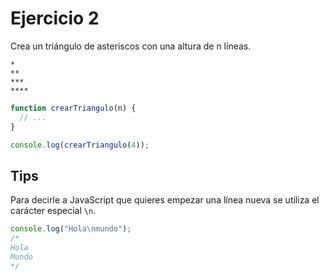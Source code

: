 # Ejercicio 2

Crea un triángulo de asteriscos con una altura de n líneas.

```
*
**
***
****
`````

```js
function crearTriangulo(n) {
  // ...
}

console.log(crearTriangulo(4));
```

## Tips

Para decirle a JavaScript que quieres empezar una línea nueva se utiliza el carácter especial `\n`.

```js
console.log("Hola\nmundo");
/*
Hola
Mundo
*/
```